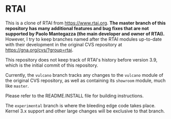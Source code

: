 RTAI
====

This is a clone of RTAI from https://www.rtai.org.  **The master branch of this
repository has many additional features and bug fixes that are not supported
by Paolo Mantegazza (the main developer and owner of RTAI).**  However,
I try to keep branches named after the RTAI modules up-to-date with their
development in the original CVS repository at https://gna.org/cvs/?group=rtai.

This repository does not keep track of RTAI's history before
version 3.9, which is the initial commit of this repository.

Currently, the `vulcano` branch tracks any changes to the `vulcano`
module of the original CVS repository, as well as containing
its `showroom` module, much like `master`.

Please refer to the README.INSTALL file for building instructions.

The `experimental` branch is where the bleeding edge code takes
place. Kernel 3.x support and other large changes will be exclusive
to that branch.

